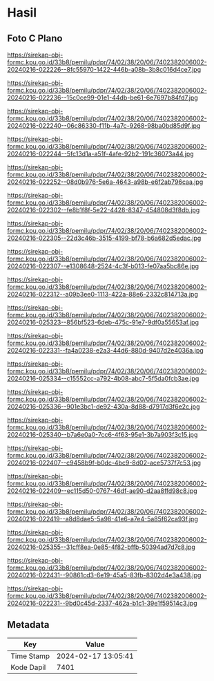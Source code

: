 # Hasil

## Foto C Plano

https://sirekap-obj-formc.kpu.go.id/33b8/pemilu/pdpr/74/02/38/20/06/7402382006002-20240216-022226--8fc55970-1422-446b-a08b-3b8c016d4ce7.jpg

https://sirekap-obj-formc.kpu.go.id/33b8/pemilu/pdpr/74/02/38/20/06/7402382006002-20240216-022236--15c0ce99-01e1-44db-be61-6e7697b84fd7.jpg

https://sirekap-obj-formc.kpu.go.id/33b8/pemilu/pdpr/74/02/38/20/06/7402382006002-20240216-022240--06c86330-f11b-4a7c-9268-98ba0bd85d9f.jpg

https://sirekap-obj-formc.kpu.go.id/33b8/pemilu/pdpr/74/02/38/20/06/7402382006002-20240216-022244--5fc13d1a-a51f-4afe-92b2-191c36073a44.jpg

https://sirekap-obj-formc.kpu.go.id/33b8/pemilu/pdpr/74/02/38/20/06/7402382006002-20240216-022252--08d0b976-5e6a-4643-a98b-e6f2ab796caa.jpg

https://sirekap-obj-formc.kpu.go.id/33b8/pemilu/pdpr/74/02/38/20/06/7402382006002-20240216-022302--fe8b1f8f-5e22-4428-8347-454808d3f8db.jpg

https://sirekap-obj-formc.kpu.go.id/33b8/pemilu/pdpr/74/02/38/20/06/7402382006002-20240216-022305--22d3c46b-3515-4199-bf78-b6a682d5edac.jpg

https://sirekap-obj-formc.kpu.go.id/33b8/pemilu/pdpr/74/02/38/20/06/7402382006002-20240216-022307--e1308648-2524-4c3f-b013-fe07aa5bc86e.jpg

https://sirekap-obj-formc.kpu.go.id/33b8/pemilu/pdpr/74/02/38/20/06/7402382006002-20240216-022312--a09b3ee0-1113-422a-88e6-2332c814713a.jpg

https://sirekap-obj-formc.kpu.go.id/33b8/pemilu/pdpr/74/02/38/20/06/7402382006002-20240216-025323--856bf523-6deb-475c-91e7-9df0a55653af.jpg

https://sirekap-obj-formc.kpu.go.id/33b8/pemilu/pdpr/74/02/38/20/06/7402382006002-20240216-022331--fa4a0238-e2a3-44d6-880d-9407d2e4036a.jpg

https://sirekap-obj-formc.kpu.go.id/33b8/pemilu/pdpr/74/02/38/20/06/7402382006002-20240216-025334--c15552cc-a792-4b08-abc7-5f5da0fcb3ae.jpg

https://sirekap-obj-formc.kpu.go.id/33b8/pemilu/pdpr/74/02/38/20/06/7402382006002-20240216-025336--901e3bc1-de92-430a-8d88-d7917d3f6e2c.jpg

https://sirekap-obj-formc.kpu.go.id/33b8/pemilu/pdpr/74/02/38/20/06/7402382006002-20240216-025340--b7a6e0a0-7cc6-4f63-95e1-3b7a903f3c15.jpg

https://sirekap-obj-formc.kpu.go.id/33b8/pemilu/pdpr/74/02/38/20/06/7402382006002-20240216-022407--c9458b9f-b0dc-4bc9-8d02-ace5737f7c53.jpg

https://sirekap-obj-formc.kpu.go.id/33b8/pemilu/pdpr/74/02/38/20/06/7402382006002-20240216-022409--ec115d50-0767-46df-ae90-d2aa8ffd98c8.jpg

https://sirekap-obj-formc.kpu.go.id/33b8/pemilu/pdpr/74/02/38/20/06/7402382006002-20240216-022419--a8d8dae5-5a98-41e6-a7e4-5a85f62ca93f.jpg

https://sirekap-obj-formc.kpu.go.id/33b8/pemilu/pdpr/74/02/38/20/06/7402382006002-20240216-025355--31cff8ea-0e85-4f82-bffb-50394ad7d7c8.jpg

https://sirekap-obj-formc.kpu.go.id/33b8/pemilu/pdpr/74/02/38/20/06/7402382006002-20240216-022431--90861cd3-6e19-45a5-83fb-8302d4e3a438.jpg

https://sirekap-obj-formc.kpu.go.id/33b8/pemilu/pdpr/74/02/38/20/06/7402382006002-20240216-022231--9bd0c45d-2337-462a-b1c1-39e1f59514c3.jpg


## Metadata

| Key        | Value               |
| ---------- | ------------------- |
| Time Stamp | 2024-02-17 13:05:41 |
| Kode Dapil | 7401                |



